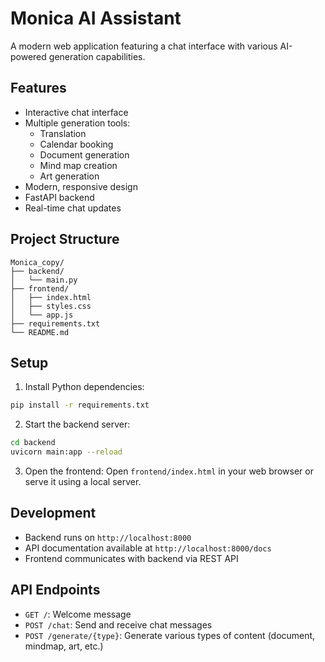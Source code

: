# Monica AI Assistant

A modern web application featuring a chat interface with various AI-powered generation capabilities.

## Features

- Interactive chat interface
- Multiple generation tools:
  - Translation
  - Calendar booking
  - Document generation
  - Mind map creation
  - Art generation
- Modern, responsive design
- FastAPI backend
- Real-time chat updates

## Project Structure

```
Monica_copy/
├── backend/
│   └── main.py
├── frontend/
│   ├── index.html
│   ├── styles.css
│   └── app.js
├── requirements.txt
└── README.md
```

## Setup

1. Install Python dependencies:
```bash
pip install -r requirements.txt
```

2. Start the backend server:
```bash
cd backend
uvicorn main:app --reload
```

3. Open the frontend:
Open `frontend/index.html` in your web browser or serve it using a local server.

## Development

- Backend runs on `http://localhost:8000`
- API documentation available at `http://localhost:8000/docs`
- Frontend communicates with backend via REST API

## API Endpoints

- `GET /`: Welcome message
- `POST /chat`: Send and receive chat messages
- `POST /generate/{type}`: Generate various types of content (document, mindmap, art, etc.)
